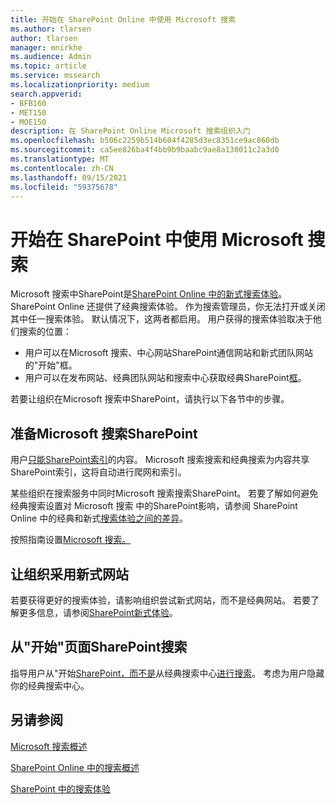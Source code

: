 ```yaml
---
title: 开始在 SharePoint Online 中使用 Microsoft 搜索
ms.author: tlarsen
author: tlarsen
manager: mnirkhe
ms.audience: Admin
ms.topic: article
ms.service: mssearch
ms.localizationpriority: medium
search.appverid:
- BFB160
- MET150
- MOE150
description: 在 SharePoint Online Microsoft 搜索组织入门
ms.openlocfilehash: b506c2259b514b604f4285d3ec8351ce9ac860db
ms.sourcegitcommit: ca5ee826ba4f4bb9b9baabc9ae8a130011c2a3d0
ms.translationtype: MT
ms.contentlocale: zh-CN
ms.lasthandoff: 09/15/2021
ms.locfileid: "59375678"
---
```

# <a name="get-started-with-microsoft-search-in-sharepoint"></a>开始在 SharePoint 中使用 Microsoft 搜索

Microsoft 搜索中SharePoint是[SharePoint Online 中的新式搜索体验](https://products.office.com/sharepoint/collaboration)。 SharePoint Online 还提供了经典搜索体验。 作为搜索管理员，你无法打开或关闭其中任一搜索体验。 默认情况下，这两者都启用。 用户获得的搜索体验取决于他们搜索的位置：

- 用户可以在Microsoft 搜索、中心网站SharePoint通信网站和[](http://sharepoint.com/)新式团队网站的"开始"框。
- 用户可以在发布网站、经典团队网站和搜索中心获取经典SharePoint[框](/sharepoint/manage-search-center)。

若要让组织在Microsoft 搜索中SharePoint，请执行以下各节中的步骤。

## <a name="prepare-for-microsoft-search-in-sharepoint"></a>准备Microsoft 搜索SharePoint

用户[只能SharePoint索引](http://sharepoint.com/)的内容。 Microsoft 搜索搜索和经典搜索为内容共享SharePoint索引，这将自动进行爬网和索引。 

某些组织在搜索服务中同时Microsoft 搜索搜索SharePoint。 若要了解如何避免经典搜索设置对 Microsoft 搜索 中的SharePoint影响，请参阅 SharePoint Online 中的经典和新式[搜索体验之间的差异](/sharepoint/differences-classic-modern-search)。

按照指南设置[Microsoft 搜索。](./setup-microsoft-search.md)


## <a name="get-your-organization-to-adopt-modern-sites"></a>让组织采用新式网站

若要获得更好的搜索体验，请影响组织尝试新式网站，而不是经典网站。 若要了解更多信息，请参阅[SharePoint新式体验](https://support.office.com/article/SharePoint-classic-and-modern-experiences-5725c103-505d-4a6e-9350-300d3ec7d73f)。

## <a name="promote-searching-from-the-sharepoint-start-page"></a>从"开始"页面SharePoint搜索

指导用户从"开始[SharePoint，而不是](http://sharepoint.com/)从经典搜索中心[进行搜索](/sharepoint/manage-search-center)。 考虑为用户隐藏你的经典搜索中心。

## <a name="see-also"></a>另请参阅
[Microsoft 搜索概述](overview-microsoft-search.md)

[SharePoint Online 中的搜索概述](/sharepoint/overview-of-search)

[SharePoint 中的搜索体验](/sharepoint/get-started-with-modern-search-experience)